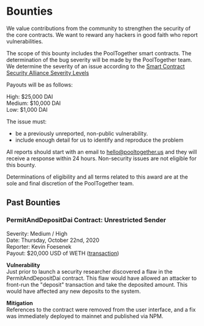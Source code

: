 # Bounties

We value contributions from the community to strengthen the security of the core contracts. We want to reward any hackers in good faith who report vulnerabilities.

The scope of this bounty includes the PoolTogether smart contracts. The determination of the bug severity will be made by the PoolTogether team.  We determine the severity of an issue according to the [Smart Contract Security Alliance Severity Levels](https://www.smartcontractsecurityalliance.com/)

Payouts will be as follows:

High: $25,000 DAI  
Medium: $10,000 DAI  
Low: $1,000 DAI

The issue must:

* be a previously unreported, non-public vulnerability.
* include enough detail for us to identify and reproduce the problem

All reports should start with an email to [hello@pooltogether.us](mailto:hello@pooltogether.us) and they will receive a response within 24 hours. Non-security issues are not eligible for this bounty.

Determinations of eligibility and all terms related to this award are at the sole and final discretion of the PoolTogether team.

## Past Bounties

### PermitAndDepositDai Contract: Unrestricted Sender

Severity: Medium / High  
Date: Thursday, October 22nd, 2020  
Reporter: Kevin Foesenek  
Payout: $20,000 USD of WETH \([transaction](https://etherscan.io/tx/0xdd9fcf07a29a376b811c775d34cef4ceddf6e720981da34ac7142a8c38e7e7a6)\)

**Vulnerability**  
Just prior to launch a security researcher discovered a flaw in the PermitAndDepositDai contract.  This flaw would have allowed an attacker to front-run the "deposit" transaction and take the deposited amount.  This would have affected any new deposits to the system.

**Mitigation**  
References to the contract were removed from the user interface, and a fix was immediately deployed to mainnet and published via NPM.

